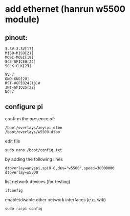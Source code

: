 # add ethernet (hanrun w5500 module)

## pinout:

```
3.3V-3.3V[17]
MISO-MISO[21]
MOSI-MOSI[19]
SCS-SPICE0[24]
SCLK-CLK[23]

5V-/
GND-GND[20]
RST-#GPIO24[18]#
INT-GPIO25[22] 
NC-/
```

## configure pi

confirm the presence of:
```
/boot/overlays/anyspi.dtbo
/boot/overlays/w5500.dtbo
```

edit file
```
sudo nano /boot/config.txt
```
by adding the following lines
```
dtoverlay=anyspi,spi0-0,dev="w5500",speed=30000000
dtoverlay=w5500
```

list network devices (for testing)
```
ifconfig 
```

enable/disable other network interfaces (e.g. wifi)
```
sudo raspi-config
```
